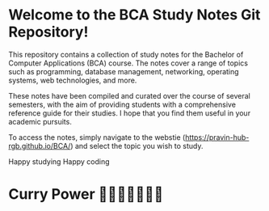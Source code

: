 # Welcome to the BCA Study Notes Git Repository!

This repository contains a collection of study notes for the Bachelor of Computer Applications (BCA) course. The notes cover a range of topics such as programming, database management, networking, operating systems, web technologies, and more.

These notes have been compiled and curated over the course of several semesters, with the aim of providing students with a comprehensive reference guide for their studies. I hope that you find them useful in your academic pursuits.

To access the notes, simply navigate to the webstie (https://pravin-hub-rgb.github.io/BCA/) and select the topic you wish to study.

Happy studying
Happy coding

# Curry Power 💪💪💪💪💪💪💪
